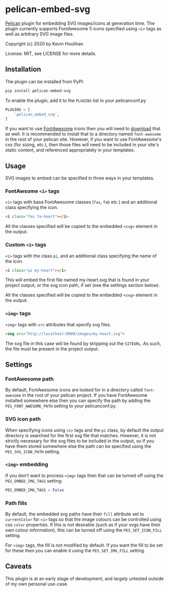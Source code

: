 # pelican-embed-svg

[Pelican](https://blog.getpelican.com/) plugin for embedding SVG images/icons at generation time. The plugin currently supports FontAwesome 5 icons specified using `<i>` tags as well as arbitrary SVG image files.

Copyright (c) 2020 by Kevin Houlihan

License: MIT, see LICENSE for more details.

## Installation

The plugin can be installed from PyPI:

```bash
pip install pelican-embed-svg
```

To enable the plugin, add it to the `PLUGINS` list in your pelicanconf.py

```python
PLUGINS = [
    'pelican_embed_svg',
]
```

If you want to use [FontAwesome](https://fontawesome.com/) icons then you will need to [download](https://fontawesome.com/download) that as well. It is recommended to install that to a directory named `font-awesome` in the root of your pelican site. However, if you want to use FontAwesome's css (for sizing, etc.), then those files will need to be included in your site's static content, and referenced appropriately in your templates.

## Usage

SVG images to embed can be specified in three ways in your templates.

### FontAwsome `<i>` tags

`<i>` tags with base FontAwesome classes (`fas`, `fab` etc.) and an additional class specifying the icon.

```html
<i class="fas fa-heart"></i>
```

All the classes specified will be copied to the embedded `<svg>` element in the output.

### Custom `<i>` tags

`<i>` tags with the class `pi`, and an additional class specifying the name of the icon.

```html
<i class="pi my-heart"></i>
```

This will embed the first file named my-heart.svg that is found in your project output, or the svg icon path, if set (see the settings section below).

All the classes specified will be copied to the embedded `<svg>` element in the output.

### `<img>` tags

`<img>` tags with `src` attributes that specify svg files.

```html
<img src="http://localhost:8000/images/my-heart.svg">
```

The svg file in this case will be found by stripping out the `SITEURL`. As such, the file must be present in the project output.

## Settings

### FontAwesome path

By default, FontAwesome icons are looked for in a directory called `font-awesome` in the root of your pelican project. If you have FontAwesome installed somewhere else then you can specify the path by adding the `PES_FONT_AWESOME_PATH` setting to your pelicanconf.py.

### SVG icon path

When specifying icons using `<i>` tags and the `pi` class, by default the output directory is searched for the first svg file that matches. However, it is not strictly necessary for the svg files to be included in the output, so if you have them stored somewhere else the path can be specified using the `PES_SVG_ICON_PATH` setting.

### `<img>` embedding

If you don't want to process `<img>` tags then that can be turned off using the `PES_EMBED_IMG_TAGS` setting:

```python
PES_EMBED_IMG_TAGS = False
```

### Path fills

By default, the embedded svg paths have their `fill` attribute set to `currentColor` for `<i>` tags so that the image colours can be controlled using css `color` properties. If this is not desirable (such as if your svgs have their own colour information), this can be turned off using the `PES_SET_ICON_FILL` setting.

For `<img>` tags, the fill is not modified by default. If you want the fill to be set for these then you can enable it using the `PES_SET_IMG_FILL` setting.

## Caveats

This plugin is at an early stage of development, and largely untested outside of my own personal use-case.
